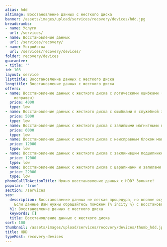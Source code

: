 ```yaml
---
alias: hdd
altimage: Восстановление данных с жесткого диска
banner: /assets/images/upload/services/recovery/devices/hdd.jpg
breadcrumbs:
- name: Услуги
  url: /services/
- name: Восстановление данных
  url: /services/recovery/
- name: Устройства
  url: /services/recovery/devices/
folder: recovery/devices
guarantee:
- title: ''
id: 103
layout: service
listtitle: Восстановление данных с жесткого диска
longtitle: Восстановление данных с жесткого диска
offers:
- name: Восстановление данных с жесткого диска с логическими ошибками (диск физически
    исправен)
  price: 4000
  type: low
- name: Восстановление данных с жесткого диска с ошибками в служебной зоне
  price: 5000
  type: low
- name: Восстановление данных с жесткого диска с залипшими магнитными головками
  price: 6000
  type: low
- name: Восстановление данных с жесткого диска с неисправным блоком магнитных головок
  price: 12000
  type: low
- name: Восстановление данных с жесткого диска с заклинившим подшипником или двигателем
  price: 12000
  type: low
- name: Восстановление данных с жесткого диска с царапинами и запилами на поверхности
  price: 22000
  type: low
phoneCallToActionTitle: Нужно восстановление данных с HDD? Звоните!
popular: 'true'
section: /services
seo:
  description: Восстановление данных не легкая процедура, но вполне осуществимая.
    Если данные Вам нужны обращайтесь поможем {% inCity %} с восстановлением.
  h1: Восстановление данных с жесткого диска
  keywords: []
  title: Восстановление данных с жесткого диска
sort: 100
thumbnail: /assets/images/upload/services/recovery/devices/thumb_hdd.jpg
title: HDD
typePost: recovery-devices
---
```

